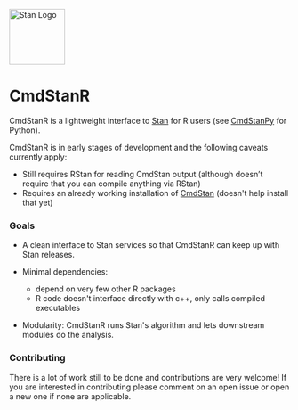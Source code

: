 [<img src="https://raw.githubusercontent.com/stan-dev/logos/master/logo_tm.png" width=100 alt="Stan Logo"/>](https://mc-stan.org)

# CmdStanR 

<!-- badges: start -->

<!-- [![Travis build status](https://travis-ci.org/jgabry/cmdstanr.svg?branch=master)](https://travis-ci.org/jgabry/cmdstanr) -->

<!-- badges: end -->

CmdStanR is a lightweight interface to [Stan](https://mc-stan.org) for R users
(see [CmdStanPy](https://github.com/stan-dev/cmdstanpy) for Python).

CmdStanR is in early stages of development and the following caveats currently apply:

* Still requires RStan for reading CmdStan output (although doesn’t require that you can compile anything via RStan)
* Requires an already working installation of [CmdStan](https://github.com/stan-dev/cmdstan) (doesn't help install that yet) 


### Goals

* A clean interface to Stan services so that CmdStanR can keep up with Stan
releases.

* Minimal dependencies:
  - depend on very few other R packages
  - R code doesn't interface directly with c++, only calls compiled executables 
      
* Modularity: CmdStanR runs Stan's algorithm and lets downstream modules do the
analysis.


### Contributing 

There is a lot of work still to be done and contributions are very welcome! 
If you are interested in contributing please comment on an open issue
or open a new one if none are applicable.  
